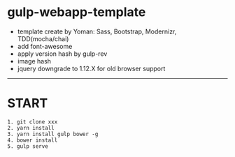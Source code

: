 # gulp-webapp-template
- template create by Yoman: Sass, Bootstrap, Modernizr, TDD(mocha/chai)
- add font-awesome
- apply version hash by gulp-rev
- image hash
- jquery downgrade to 1.12.X for old browser support

---
# START
```
1. git clone xxx
2. yarn install
3. yarn install gulp bower -g
4. bower install
5. gulp serve
```
